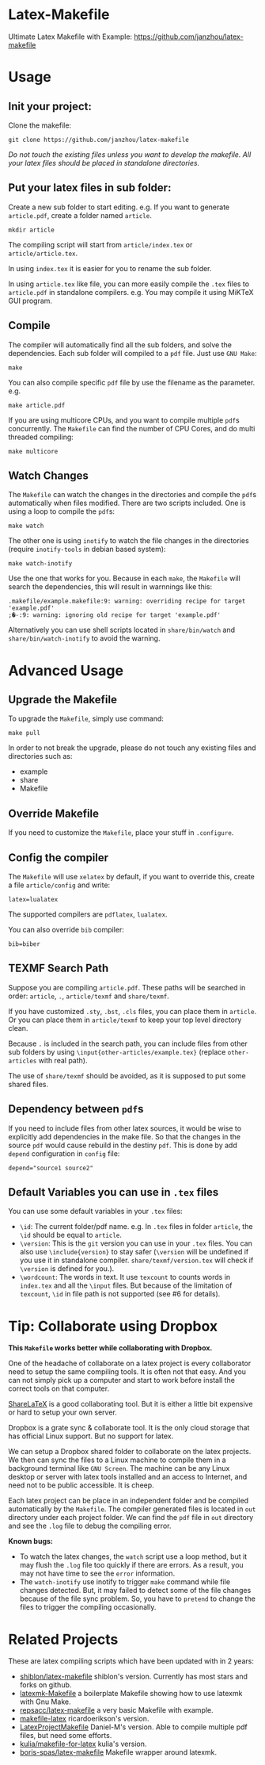 # Latex-Makefile

Ultimate Latex Makefile with Example: https://github.com/janzhou/latex-makefile

# Usage

## Init your project:

Clone the makefile:

    git clone https://github.com/janzhou/latex-makefile

*Do not touch the existing files unless you want to develop the makefile. All your latex files should be placed in standalone directories.*

## Put your latex files in sub folder:

Create a new sub folder to start editing. e.g. If you want to generate ``article.pdf``, create a folder named ``article``.

    mkdir article

The compiling script will start from ``article/index.tex`` or ``article/article.tex``.

In using ``index.tex`` it is easier for you to rename the sub folder.

In using ``article.tex`` like file, you can more easily compile the ``.tex`` files to ``article.pdf`` in standalone compilers. e.g. You may compile it using MiKTeX GUI program.

## Compile

The compiler will automatically find all the sub folders, and solve the dependencies. Each sub folder will compiled to a ``pdf`` file. Just use ``GNU Make``:

    make

You can also compile specific ``pdf`` file by use the filename as the parameter. e.g.

    make article.pdf

If you are using multicore CPUs, and you want to compile multiple ``pdf``s concurrently. The ``Makefile`` can find the number of CPU Cores, and do multi threaded compiling:

    make multicore

## Watch Changes

The ``Makefile`` can watch the changes in the directories and compile the ``pdf``s automatically when files modified. There are two scripts included. One is using a loop to compile the ``pdf``s:

    make watch

The other one is using ``inotify`` to watch the file changes in the directories (require ``inotify-tools`` in debian based system):

    make watch-inotify

Use the one that works for you. Because in each ``make``, the ``Makefile`` will search the dependencies, this will result in warnnings like this:

```
.makefile/example.makefile:9: warning: overriding recipe for target 'example.pdf'
;�-:9: warning: ignoring old recipe for target 'example.pdf'
```

Alternatively you can use shell scripts located in ``share/bin/watch`` and ``share/bin/watch-inotify`` to avoid the warning.

# Advanced Usage

## Upgrade the Makefile

To upgrade the ``Makefile``, simply use command:

    make pull

In order to not break the upgrade, please do not touch any existing files and directories such as:

- example
- share
- Makefile

## Override Makefile

If you need to customize the ``Makefile``, place your stuff in ``.configure``.

## Config the compiler

The ``Makefile`` will use ``xelatex`` by default, if you want to override this, create a file ``article/config`` and write:

    latex=lualatex

The supported compilers are ``pdflatex``, ``lualatex``.

You can also override ``bib`` compiler:

    bib=biber

## TEXMF Search Path

Suppose you are compiling ``article.pdf``. These paths will be searched in order: ``article``, ``.``, ``article/texmf`` and ``share/texmf``.

If you have customized ``.sty``, ``.bst``, ``.cls`` files, you can place them in ``article``. Or you can place them in ``article/texmf`` to keep your top level directory clean.

Because ``.`` is included in the search path, you can include files from other sub folders by using ``\input{other-articles/example.tex}`` (replace ``other-articles`` with real path).

The use of ``share/texmf`` should be avoided, as it is supposed to put some shared files.

## Dependency between ``pdf``s

If you need to include files from other latex sources, it would be wise to explicitly add dependencies in the make file. So that the changes in the source ``pdf`` would cause rebuild in the destiny ``pdf``. This is done by add ``depend`` configuration in ``config`` file:

```shell
depend="source1 source2"
```

## Default Variables you can use in ``.tex`` files

You can use some default variables in your ``.tex`` files:

- ``\id``: The current folder/pdf name. e.g. In ``.tex`` files in folder ``article``, the ``\id`` should be equal to ``article``.
- ``\version``: This is the ``git`` version you can use in your ``.tex`` files. You can also use ``\include{version}`` to stay safer (``\version`` will be undefined if you use it in standalone compiler. ``share/texmf/version.tex`` will check if ``\version`` is defined for you.).
- ``\wordcount``: The words in text. It use ``texcount`` to counts words in ``index.tex`` and all the ``\input`` files. But because of the limitation of ``texcount``, ``\id`` in file path is not supported (see #6 for details).

# Tip: Collaborate using Dropbox

**This ``Makefile`` works better while collaborating with Dropbox.**

One of the headache of collaborate on a latex project is every collaborator need to setup the same compiling tools. It is often not that easy. And you can not simply pick up a computer and start to work before install the correct tools on that computer.

[ShareLaTeX](https://www.sharelatex.com) is a good collaborating tool. But it is either a little bit expensive or hard to setup your own server.

Dropbox is a grate sync \& collaborate tool. It is the only cloud storage that has official Linux support. But no support for latex.

We can setup a Dropbox shared folder to collaborate on the latex projects. We then can sync the files to a Linux machine to compile them in a background terminal like ``GNU Screen``. The machine can be any Linux desktop or server with latex tools installed and an access to Internet, and need not to be public accessible. It is cheep.

Each latex project can be place in an independent folder and be compiled automatically by the ``Makefile``. The compiler generated files is located in ``out`` directory under each project folder. We can find the ``pdf`` file in ``out`` directory and see the ``.log`` file to debug the compiling error.

**Known bugs:**

- To watch the latex changes, the ``watch`` script use a loop method, but it may flush the ``.log`` file too quickly if there are errors. As a result, you may not have time to see the ``error`` information.
- The ``watch-inotify`` use inotify to trigger ``make`` command while file changes detected. But, it may failed to detect some of the file changes because of the file sync problem. So, you have to ``pretend`` to change the files to trigger the compiling occasionally.

# Related Projects

These are latex compiling scripts which have been updated with in 2 years:

- [shiblon/latex-makefile](https://github.com/shiblon/latex-makefile) shiblon's version. Currently has most stars and forks on github.
- [latexmk-Makefile](https://github.com/rueycheng/latexmk-Makefile) a boilerplate Makefile showing how to use latexmk with Gnu Make.
- [repsacc/latex-makefile](https://github.com/repsacc/latex-makefile) a very basic Makefile with example.
- [makefile-latex](https://github.com/ricardoerikson/makefile-latex) ricardoerikson's version.
- [LatexProjectMakefile](https://github.com/Daniel-M/LatexProjectMakefile) Daniel-M's version. Able to compile multiple pdf files, but need some efforts.
- [kulia/makefile-for-latex](https://github.com/kulia/makefile-for-latex) kulia's version.
- [boris-spas/latex-makefile](https://github.com/boris-spas/latex-makefile) Makefile wrapper around latexmk.
